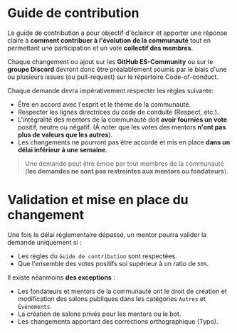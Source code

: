 # Guide de contribution

Le guide de contribution a pour objectif d'éclaircir et apporter une réponse claire à **comment contribuer à l'évolution de la communauté** tout en permettant une participation et un vote **collectif des membres**.

Chaque changement ou ajout sur les **GitHub ES-Community** ou sur le **groupe Discord** devront donc être préalablement soumis par le biais d'une ou plusieurs issues (ou pull-request) sur le répertoire Code-of-conduct.

Chaque demande devra impérativement respecter les règles suivante: 

- Être en accord avec l'esprit et le thème de la communauté.
- Respecter les lignes directrices du code de conduite (Respect, etc.).
- L'intégralité des mentors de la communauté doit **avoir fournies un vote** positif, neutre ou négatif. (À noter que les votes des mentors **n'ont pas plus de valeurs que les autres**).
- Les changements ne pourront pas être accordé et mis en place **dans un délai inférieur à une semaine**. 

> Une demande peut être émise par tout membres de la communauté (**les demandes ne sont pas restreintes aux mentors ou fondateurs**). 

# Validation et mise en place du changement

Une fois le délai réglementaire dépassé, un mentor pourra valider la demande uniquement si :

- Les règles du `Guide de contribution` sont respectées.
- Que l'ensemble des votes positifs soi supérieur à un ratio de `50%`.

Il existe néanmoins **des exceptions** : 

- Les fondateurs et mentors de la communauté ont le droit de création et modification des salons publiques dans les catégories `Autres` et `Évènements`.
- La création de salons privés pour les mentors ou le bot.
- Les changements apportant des corrections orthographique (Typo).
